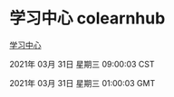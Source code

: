 # 学习中心 colearnhub
[学习中心](http://:56308/colearnhub/)

2021年 03月 31日 星期三 09:00:03 CST

2021年 03月 31日 星期三 01:00:03 GMT
